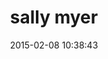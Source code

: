 ---
layout: employee
title:  "sally myer"
date:   2015-02-08 10:38:43
permalink: /employees/:title
position: "Sales Manager"
location: "Tampa, Florida"
skillMatch: 75
availability: 40
categories: 
- employees
phoneNumber: 555-555-5555
email: nwpointer@gmail.com
---